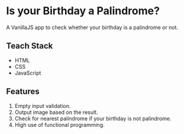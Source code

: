 # Is your Birthday a Palindrome?
A VanillaJS app to check whether your birthday is a palindrome or not.

## Teach Stack
* HTML
* CSS
* JavaScript

## Features
1. Empty input validation.
2. Output image based on the result.
3. Check for nearest palindrome if your birthday is not palindrome. 
4. High use of functional programming. 